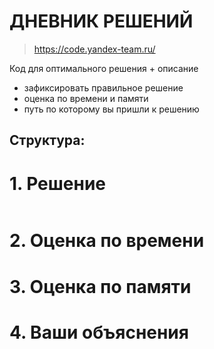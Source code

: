 # ДНЕВНИК РЕШЕНИЙ

> https://code.yandex-team.ru/ 

Код для оптимального решения + описание 

- зафиксировать правильное решение
- оценка по времени и памяти
- путь по которому вы пришли к решению


## Структура:

# 1. Решение

```kotlin

```


# 2. Оценка по времени


# 3. Оценка по памяти


# 4. Ваши объяснения


